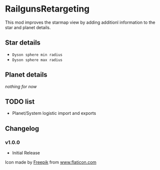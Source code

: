 # RailgunsRetargeting

This mod improves the starmap view by adding additionl information to the star and planet details.

## Star details

- `Dyson sphere min radius`
- `Dyson sphere max radius`

## Planet details

_nothing for now_


## TODO list

- Planet/System logistic import and exports

  
## Changelog


### v1.0.0
- Initial Release



<div>Icon made by <a href="https://www.freepik.com" title="Freepik">Freepik</a> from <a href="https://www.flaticon.com/" title="Flaticon">www.flaticon.com</a></div>